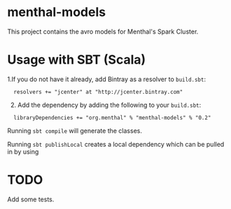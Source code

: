 menthal-models
==============

This project contains the avro models for Menthal's Spark Cluster.

Usage with SBT (Scala)
=============

1.If you do not have it already, add Bintray as a resolver to
`build.sbt`:
```
  resolvers += "jcenter" at "http://jcenter.bintray.com"
```
2. Add the dependency by adding the following to your `build.sbt`:
```
  libraryDependencies += "org.menthal" % "menthal-models" % "0.2"
```

Running `sbt compile` will generate the classes.

Running `sbt publishLocal` creates a local dependency which can be pulled in by using

TODO
==============

Add some tests.
